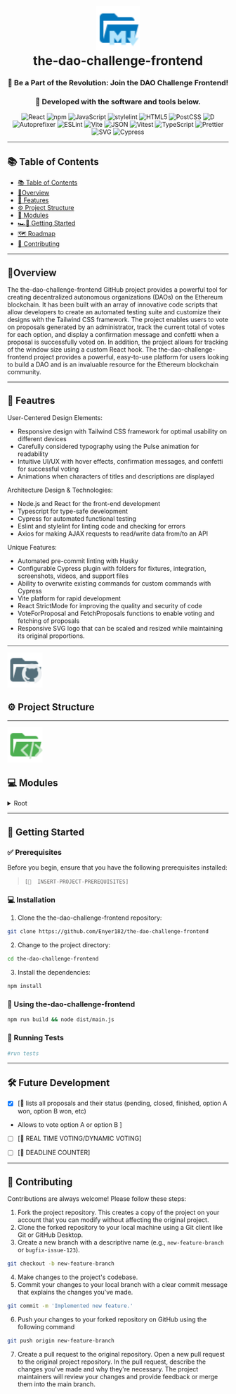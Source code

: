 
<div align="center">
<h1 align="center">
<img src="https://raw.githubusercontent.com/PKief/vscode-material-icon-theme/ec559a9f6bfd399b82bb44393651661b08aaf7ba/icons/folder-markdown-open.svg" width="100" />
<br>
the-dao-challenge-frontend
</h1>
<h3 align="center">📍 Be a Part of the Revolution: Join the DAO Challenge Frontend!</h3>
<h3 align="center">🚀 Developed with the software and tools below.</h3>
<p align="center">

<img src="https://img.shields.io/badge/React-61DAFB.svg?style=for-the-badge&logo=React&logoColor=black" alt="React" />
<img src="https://img.shields.io/badge/npm-CB3837.svg?style=for-the-badge&logo=npm&logoColor=white" alt="npm" />
<img src="https://img.shields.io/badge/JavaScript-F7DF1E.svg?style=for-the-badge&logo=JavaScript&logoColor=black" alt="JavaScript" />
<img src="https://img.shields.io/badge/stylelint-263238.svg?style=for-the-badge&logo=stylelint&logoColor=white" alt="stylelint" />
<img src="https://img.shields.io/badge/HTML5-E34F26.svg?style=for-the-badge&logo=HTML5&logoColor=white" alt="HTML5" />
<img src="https://img.shields.io/badge/PostCSS-DD3A0A.svg?style=for-the-badge&logo=PostCSS&logoColor=white" alt="PostCSS" />
<img src="https://img.shields.io/badge/D-B03931.svg?style=for-the-badge&logo=D&logoColor=white" alt="D" />
<img src="https://img.shields.io/badge/Autoprefixer-DD3735.svg?style=for-the-badge&logo=Autoprefixer&logoColor=white" alt="Autoprefixer" />

<img src="https://img.shields.io/badge/ESLint-4B32C3.svg?style=for-the-badge&logo=ESLint&logoColor=white" alt="ESLint" />
<img src="https://img.shields.io/badge/Vite-646CFF.svg?style=for-the-badge&logo=Vite&logoColor=white" alt="Vite" />
<img src="https://img.shields.io/badge/JSON-000000.svg?style=for-the-badge&logo=JSON&logoColor=white" alt="JSON" />
<img src="https://img.shields.io/badge/Vitest-6E9F18.svg?style=for-the-badge&logo=Vitest&logoColor=white" alt="Vitest" />
<img src="https://img.shields.io/badge/TypeScript-3178C6.svg?style=for-the-badge&logo=TypeScript&logoColor=white" alt="TypeScript" />
<img src="https://img.shields.io/badge/Prettier-F7B93E.svg?style=for-the-badge&logo=Prettier&logoColor=black" alt="Prettier" />
<img src="https://img.shields.io/badge/SVG-FFB13B.svg?style=for-the-badge&logo=SVG&logoColor=black" alt="SVG" />
<img src="https://img.shields.io/badge/Cypress-17202C.svg?style=for-the-badge&logo=Cypress&logoColor=white" alt="Cypress" />
</p>

</div>

---

## 📚 Table of Contents
- [📚 Table of Contents](#-table-of-contents)
- [📍Overview](#-introdcution)
- [🔮 Features](#-features)
- [⚙️ Project Structure](#project-structure)
- [🧩 Modules](#modules)
- [🏎💨 Getting Started](#-getting-started)
- [🗺 Roadmap](#-roadmap)
- [🤝 Contributing](#-contributing)

---


## 📍Overview

The the-dao-challenge-frontend GitHub project provides a powerful tool for creating decentralized autonomous organizations (DAOs) on the Ethereum blockchain. It has been built with an array of innovative code scripts that allow developers to create an automated testing suite and customize their designs with the Tailwind CSS framework. The project enables users to vote on proposals generated by an administrator, track the current total of votes for each option, and display a confirmation message and confetti when a proposal is successfully voted on. In addition, the project allows for tracking of the window size using a custom React hook. The the-dao-challenge-frontend project provides a powerful, easy-to-use platform for users looking to build a DAO and is an invaluable resource for the Ethereum blockchain community.

---

## 🔮 Feautres

User-Centered Design Elements:
- Responsive design with Tailwind CSS framework for optimal usability on different devices
- Carefully considered typography using the Pulse animation for readability
- Intuitive UI/UX with hover effects, confirmation messages, and confetti for successful voting
- Animations when characters of titles and descriptions are displayed

Architecture Design & Technologies:
- Node.js and React for the front-end development
- Typescript for type-safe development
- Cypress for automated functional testing
- Eslint and stylelint for linting code and checking for errors
- Axios for making AJAX requests to read/write data from/to an API 

Unique Features:
- Automated pre-commit linting with Husky
- Configurable Cypress plugin with folders for fixtures, integration, screenshots, videos, and support files
- Ability to overwrite existing commands for custom commands with Cypress
- Vite platform for rapid development
- React StrictMode for improving the quality and security of code
- VoteForProposal and FetchProposals functions to enable voting and fetching of proposals
- Responsive SVG logo that can be scaled and resized while maintaining its original proportions.

---


<img src="https://raw.githubusercontent.com/PKief/vscode-material-icon-theme/ec559a9f6bfd399b82bb44393651661b08aaf7ba/icons/folder-github-open.svg" width="80" />

## ⚙️ Project Structure




---

<img src="https://raw.githubusercontent.com/PKief/vscode-material-icon-theme/ec559a9f6bfd399b82bb44393651661b08aaf7ba/icons/folder-src-open.svg" width="80" />

## 💻 Modules

<details closed><summary>Root</summary>

| File                  | Summary                                                                                                                                                                                                                                                                                                                                                                                                                                  | Module                               |
|:----------------------|:-----------------------------------------------------------------------------------------------------------------------------------------------------------------------------------------------------------------------------------------------------------------------------------------------------------------------------------------------------------------------------------------------------------------------------------------|:-------------------------------------|
| .eslintrc.cjs         | This script provides a set of rules for linting code written in node.js, React, and Typescript, with tailored settings for environment variables, cypress tests, and react components. It also enforces a production-ready codebase with warnings and errors for debugging and unused variables.                                                                                                                                         | .eslintrc.cjs                        |
| .stylelintcache       | This code script contains data for four different css files, their sizes, modification times, and hashes of their configurations, as well as two strings for further identification.                                                                                                                                                                                                                                                     | .stylelintcache                      |
| index.html            | This code script is an HTML template that sets up a webpage to be rendered with Vite, React, and Typescript, featuring an image icon and a root element for the app's content.                                                                                                                                                                                                                                                           | index.html                           |
| pre-commit            | This script runs a lint-staged command to check for errors in code before it is committed.                                                                                                                                                                                                                                                                                                                                               | .husky\pre-commit                    |
| index.ts              | This code script configures the Cypress plugin, specifying the folders for fixtures, integration, screenshots, videos, and support file.                                                                                                                                                                                                                                                                                                 | cypress\plugins\index.ts             |
| commands.ts           | This code script provides instructions for modifying existing commands and creating custom commands in Cypress with the ability to overwrite existing commands. It includes various commands such as'login','drag','dismiss', and'visit' which can be used to create an automated testing suite.                                                                                                                                         | cypress\support\commands.ts          |
| e2e.ts                | This code script imports the commands module and is used to configure Cypress. It provides a platform to modify global settings and behavior prior to running test files.                                                                                                                                                                                                                                                                | cypress\support\e2e.ts               |
| vite.svg              | This code script creates an SVG(scalable vector graphic) with two paths, each with a different gradient fill. The paths combine to form a logo, which can be scaled and resized while maintaining its original proportions.                                                                                                                                                                                                              | public\vite.svg                      |
| App.css               | This code script sets up a root container with a max-width of 1280px, padding of 2rem, margin of 0 auto, and text-align of center. It then defines a logo element with a height of 6em, padding of 1.5em, and hover effects. Additionally, a logo-spin animation is set up for the logo element with a media query to reduce motion when preferred. Lastly, a card element is created with a padding of 2em.                             | src\App.css                          |
| App.tsx               | This code script sets up a React App component that imports'App.css', the ProposalComponent and the Header component, and renders the Header and ProposalComponent components.                                                                                                                                                                                                                                                           | src\App.tsx                          |
| index.css             | This code script imports Tailwind's base, components, and utilities, allowing for the use of Tailwind's CSS framework to create responsive, customizable designs.                                                                                                                                                                                                                                                                        | src\index.css                        |
| main.tsx              | This code script imports the React and ReactDOM libraries, the application code from'App', and the'index.css' stylesheet. It then renders the App component in React StrictMode in the DOM element with an ID of'root'.                                                                                                                                                                                                                  | src\main.tsx                         |
| vite-env.d.ts         | This code script references the Vite client library, allowing developers to access features and capabilities from the Vite platform.                                                                                                                                                                                                                                                                                                     | src\vite-env.d.ts                    |
| api.ts                | This code script imports axios and defines a default config for the axios instance. It then creates an axios instance with the default config and creates an api function which allows for the use of axios methods(GET, DELETE, POST, PATCH, PUT) to make requests. The api is then exported as the default.                                                                                                                            | src\api\api.ts                       |
| proposalsApi.ts       | This code script allows for the voting of proposals using the Ethereum network. It imports an API, declares global interfaces, and defines two types of objects, ProposalData and ProposalList. It also contains two functions, voteForProposal and fetchProposals, which respectively enable voting of proposals and fetching of proposals.                                                                                             | src\api\proposalsApi.ts              |
| apiStatus.ts          | This code script creates a type called "ApiStatus" to represent the four states of an API request(IDLE, PENDING, SUCCESS, ERROR) and a record for each of these states. It also exports a default array of all the statuses and an object containing the status values.                                                                                                                                                                  | src\api\constants\apiStatus.ts       |
| useApiStatus.ts       | This script imports and uses React's useState and useMemo hooks to create a custom hook for tracking API statuses. It defines a Statuses type, capitalizes and normalizes the statuses, and uses the hooks to prepare a list of boolean statuses which are used and returned in the custom useApiStatus hook.                                                                                                                            | src\api\hooks\useApiStatus.ts        |
| ProposalComponent.tsx | This  script enables token holders to vote on proposals generated by an administrator. It imports a fetchProposals api, a withAsync helper, a useApiStatus hook, and a ProposalList component. The useFetchProposals function handles the fetching of proposals and the handleVote function handles the voting process. A button is included to view the latest proposals. | src\components\ProposalComponent.tsx |
| ProposalList.tsx      | This code script is for a React component called ProposalList which displays a list of proposals along with two options for voting on each. It also displays the current total of votes for each of those options and shows a confirmation message and confetti upon successful voting. Additionally, it displays the winning option based on the current total number of votes.                                                         | src\components\ProposalList.tsx      |
| Header.tsx            | This code script implements a Header React component which displays a title gradually character by character with a pulse animation. The title is passed in as a props, and the displayTitle state is updated every 100ms until the title is fully displayed.                                                                                                                                                                            | src\components\common\Header.tsx     |
| Paragraph.tsx         | This code script creates a React component that displays a description text, with the characters animating in one-by-one over a period of time. A timer is used to control the animation, and the interval is cleared once the description is fully displayed.                                                                                                                                                                           | src\components\common\Paragraph.tsx  |
| Spinner.tsx           | This code script creates a spinning animation by creating a div element with class names and border attributes.                                                                                                                                                                                                                                                                                                                          | src\components\common\Spinner.tsx    |
| test-utils.tsx        | This code script imports testing library components, @/index.css, and React. It also creates a custom renderer that wraps the React component in AllTheProviders and adds any additional options before rendering. Finally, it exports the original testing library components and the custom render method.                                                                                                                             | src\helpers\test-utils.tsx           |
| withAsync.ts          | This code script provides a function, "withAsync", which takes a function as an argument and returns a Promise of an object containing a response or an error. If successful, the response will be the result of executing the argument function, otherwise it will return an error.                                                                                                                                                     | src\helpers\withAsync.ts             |
| useWindowSize.tsx     | This code script defines a custom React hook that allows for the tracking of the current window size. Whenever a resize event is detected, the window size is updated and stored in the hook's state.                                                                                                                                                                                                                                    | src\hooks\useWindowSize.tsx          |

</details>

<hr />

## 🚀 Getting Started

### ✅ Prerequisites

Before you begin, ensure that you have the following prerequisites installed:
> `[📌  INSERT-PROJECT-PREREQUISITES]`

### 💻 Installation

1. Clone the the-dao-challenge-frontend repository:
```sh
git clone https://github.com/Enyer182/the-dao-challenge-frontend
```

2. Change to the project directory:
```sh
cd the-dao-challenge-frontend
```

3. Install the dependencies:
```sh
npm install
```

### 🤖 Using the-dao-challenge-frontend

```sh
npm run build && node dist/main.js
```

### 🧪 Running Tests
```sh
#run tests
```

<hr />


## 🛠 Future Development
- [X] [📌 lists all proposals and their status (pending, closed, finished,
option A won, option B won, etc)
- Allows to vote option A or option B ]
- [ ] [📌  REAL TIME VOTING/DYNAMIC VOTING]
- [ ] [📌  DEADLINE COUNTER]


---

## 🤝 Contributing
Contributions are always welcome! Please follow these steps:
1. Fork the project repository. This creates a copy of the project on your account that you can modify without affecting the original project.
2. Clone the forked repository to your local machine using a Git client like Git or GitHub Desktop.
3. Create a new branch with a descriptive name (e.g., `new-feature-branch` or `bugfix-issue-123`).
```sh
git checkout -b new-feature-branch
```
4. Make changes to the project's codebase.
5. Commit your changes to your local branch with a clear commit message that explains the changes you've made.
```sh
git commit -m 'Implemented new feature.'
```
6. Push your changes to your forked repository on GitHub using the following command
```sh
git push origin new-feature-branch
```
7. Create a pull request to the original repository.
Open a new pull request to the original project repository. In the pull request, describe the changes you've made and why they're necessary.
The project maintainers will review your changes and provide feedback or merge them into the main branch.


